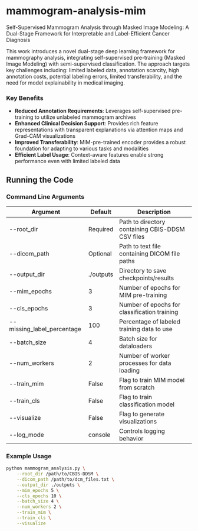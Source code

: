 # mammogram-analysis-mim
Self-Supervised Mammogram Analysis through Masked Image Modeling: A Dual-Stage Framework for Interpretable and Label-Efficient Cancer Diagnosis

This work introduces a novel dual-stage deep learning framework for mammography analysis, integrating self-supervised pre-training (Masked Image Modeling) with semi-supervised classification. The approach targets key challenges including: limited labeled data, annotation scarcity, high annotation costs, potential labeling errors, limited transferability, and the need for model explainability in medical imaging.

### Key Benefits

- **Reduced Annotation Requirements**: Leverages self-supervised pre-training to utilize unlabeled mammogram archives
- **Enhanced Clinical Decision Support**: Provides rich feature representations with transparent explanations via attention maps and Grad-CAM visualizations
- **Improved Transferability**: MIM-pre-trained encoder provides a robust foundation for adapting to various tasks and modalities
- **Efficient Label Usage**: Context-aware features enable strong performance even with limited labeled data


## Running the Code

### Command Line Arguments

| Argument | Default | Description |
|----------|---------|-------------|
| --root_dir | Required | Path to directory containing CBIS-DDSM CSV files |
| --dicom_path | Optional | Path to text file containing DICOM file paths |
| --output_dir | ./outputs | Directory to save checkpoints/results |
| --mim_epochs | 3 | Number of epochs for MIM pre-training |
| --cls_epochs | 3 | Number of epochs for classification training |
| --missing_label_percentage | 100 | Percentage of labeled training data to use |
| --batch_size | 4 | Batch size for dataloaders |
| --num_workers | 2 | Number of worker processes for data loading |
| --train_mim | False | Flag to train MIM model from scratch |
| --train_cls | False | Flag to train classification model |
| --visualize | False | Flag to generate visualizations |
| --log_mode | console | Controls logging behavior |

### Example Usage

```bash
python mammogram_analysis.py \
    --root_dir /path/to/CBIS-DDSM \
    --dicom_path /path/to/dcm_files.txt \
    --output_dir ./outputs \
    --mim_epochs 5 \
    --cls_epochs 10 \
    --batch_size 4 \
    --num_workers 2 \
    --train_mim \
    --train_cls \
    --visualize
